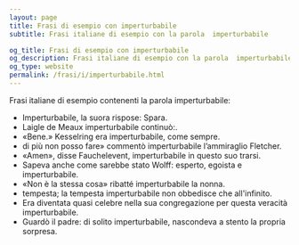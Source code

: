 ```yaml
---
layout: page
title: Frasi di esempio con imperturbabile 
subtitle: Frasi italiane di esempio con la parola  imperturbabile

og_title: Frasi di esempio con imperturbabile 
og_description: Frasi italiane di esempio con la parola  imperturbabile
og_type: website
permalink: /frasi/i/imperturbabile.html
---
```


Frasi italiane di esempio contenenti la parola imperturbabile:


- Imperturbabile, la suora rispose: Spara.
- Laigle de Meaux imperturbabile continuò:.
- «Bene.» Kesselring era imperturbabile, come sempre.
- di più non posso fare» commentò imperturbabile l’ammiraglio Fletcher.
- «Amen», disse Fauchelevent, imperturbabile in questo suo trarsi.
- Sapeva anche come sarebbe stato Wolff: esperto, egoista e imperturbabile.
- «Non è la stessa cosa» ribatté imperturbabile la nonna.
- tempesta; la tempesta imperturbabile non obbedisce che all'infinito.
- Era diventata quasi celebre nella sua congregazione per questa veracità imperturbabile.
- Guardò il padre: di solito imperturbabile, nascondeva a stento la propria sorpresa.
